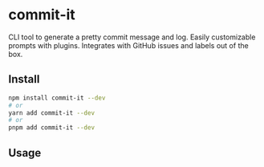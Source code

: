 # commit-it

CLI tool to generate a pretty commit message and log. Easily customizable prompts with plugins. Integrates with GitHub issues and labels out of the box.

## Install

```bash
npm install commit-it --dev
# or
yarn add commit-it --dev
# or
pnpm add commit-it --dev
```

## Usage
